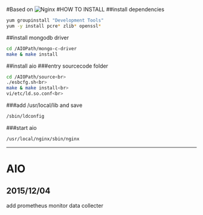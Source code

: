 #Based on ![Nginx](http://nginx.org/nginx.png)
#HOW TO INSTALL
##install dependencies
```Bash
yum groupinstall "Development Tools"
yum -y install pcre* zlib* openssl*
```
##install mongodb driver
```Bash
cd /AIOPath/mongo-c-driver
make & make install
```
##install aio
###entry sourcecode folder
```Bash
cd /AIOPath/source<br>
./esbcfg.sh<br>
make & make install<br>
vi/etc/ld.so.conf<br>
```
###add /usr/local/lib and save
```Bash
/sbin/ldconfig
```
###start aio
```Bash
/usr/local/nginx/sbin/nginx
```
***
# AIO
## 2015/12/04
add prometheus monitor data collecter
